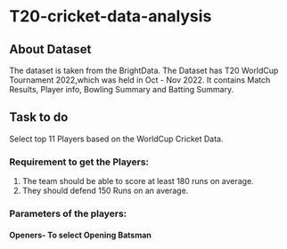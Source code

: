 # T20-cricket-data-analysis

## About Dataset 
The dataset is taken from the BrightData. The Dataset has T20 WorldCup Tournament 2022,which was held in Oct - Nov 2022.
It contains Match Results, Player info, Bowling Summary and Batting Summary.

## Task to do 
Select top 11 Players based on the WorldCup Cricket Data.
### Requirement to get the Players:
 1. The team should be able to score at least 180 runs on average.
 2. They should defend 150 Runs on an average.
### Parameters of the players:
   #### Openers- To select Opening Batsman 
   
